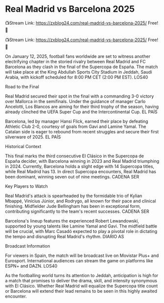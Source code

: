 # Real Madrid vs Barcelona 2025

📺Stream Link: https://zxblog24.com/real-madrid-vs-barcelona-2025/ Free!💯

📺Stream Link: https://zxblog24.com/real-madrid-vs-barcelona-2025/ Free!💯


On January 12, 2025, football fans worldwide are set to witness another electrifying chapter in the storied rivalry between Real Madrid and FC Barcelona as they clash in the final of the Supercopa de España. The match will take place at the King Abdullah Sports City Stadium in Jeddah, Saudi Arabia, with kickoff scheduled for 8:00 PM CET (2:00 PM EST). 
LOS40

Road to the Final

Real Madrid secured their spot in the final with a commanding 3-0 victory over Mallorca in the semifinals. Under the guidance of manager Carlo Ancelotti, Los Blancos are aiming for their third trophy of the season, having already clinched the UEFA Super Cup and the Intercontinental Cup. 
EL PAÍS

Barcelona, led by manager Hansi Flick, earned their place by defeating Athletic Club 2-0, courtesy of goals from Gavi and Lamine Yamal. The Catalan side is eager to rebound from recent struggles and secure their first silverware of 2025. 
EL PAÍS

Historical Context

This final marks the third consecutive El Clásico in the Supercopa de España decider, with Barcelona winning in 2023 and Real Madrid triumphing in 2024. Currently, Barcelona holds a slight edge with 14 Supercopa titles, while Real Madrid has 13. In direct Supercopa encounters, Real Madrid has been dominant, winning seven out of nine meetings. 
CADENA SER

Key Players to Watch

Real Madrid's attack is spearheaded by the formidable trio of Kylian Mbappé, Vinícius Júnior, and Rodrygo, all known for their pace and clinical finishing. Midfielder Jude Bellingham has been in exceptional form, contributing significantly to the team's recent successes. 
CADENA SER

Barcelona's lineup features the experienced Robert Lewandowski, supported by young talents like Lamine Yamal and Gavi. The midfield battle will be crucial, with Marc Casadó expected to play a pivotal role in dictating the tempo and disrupting Real Madrid's rhythm. 
DIARIO AS

Broadcast Information

For viewers in Spain, the match will be broadcast live on Movistar Plus+ and Eurosport. International audiences can stream the game on platforms like ESPN+ and DAZN. 
LOS40

As the footballing world turns its attention to Jeddah, anticipation is high for a match that promises to deliver the drama, skill, and intensity synonymous with El Clásico. Whether Real Madrid will equalize the Supercopa title count or Barcelona will extend their lead remains to be seen in this highly awaited encounter.
